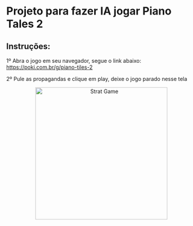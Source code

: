 <h1>Projeto para fazer IA jogar Piano Tales 2</h1>

<h2>Instruções:</h2>

1º Abra o jogo em seu navegador, segue o link abaixo:
https://poki.com.br/g/piano-tiles-2

2º Pule as propagandas e clique em play, deixe o jogo parado nesse tela

<p align="center">
  <img src="(https://user-images.githubusercontent.com/54328542/137331514-0193b095-145a-489f-b46d-b3d10c39bce8.png" width="350" title="Strat Game">
</p>
